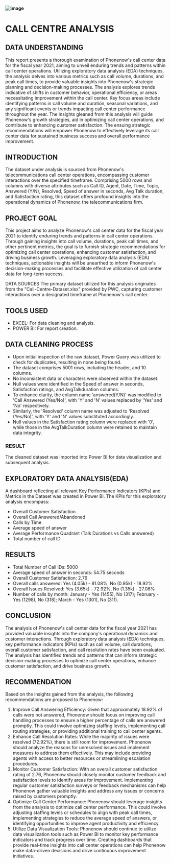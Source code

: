 #### ![image](https://github.com/Chiikar/PWC-Call-Centre-Analysis/assets/156119801/5c22ab54-78d2-45aa-a665-38a97599b075)


# CALL CENTRE ANALYSIS

## DATA UNDERSTANDING 
This report presents a thorough examination of Phonenow's call center data for the fiscal year 2021, aiming to unveil enduring trends and patterns within call center operations. Utilizing exploratory data analysis (EDA) techniques, the analysis delves into various metrics such as call volume, durations, and peak call times, to provide valuable insights into Phonenow's strategic planning and decision-making processes. The analysis explores trends indicative of shifts in customer behavior, operational efficiency, or areas necessitating improvement within the call center. Key focus areas include identifying patterns in call volume and duration, seasonal variations, and any significant events or trends impacting call center performance throughout the year. The insights gleaned from this analysis will guide Phonenow's growth strategies, aid in optimizing call center operations, and contribute to enhancing customer satisfaction. The ensuing strategic recommendations will empower Phonenow to effectively leverage its call center data for sustained business success and overall performance improvement.

## INTRODUCTION
The dataset under analysis is sourced from Phonenow's telecommunications call center operations, encompassing customer interactions over the specified timeframe. Comprising 5000 rows and columns with diverse attributes such as Call ID, Agent, Date, Time, Topic, Answered (Y/N), Resolved, Speed of answer in seconds, Avg Talk duration, and Satisfaction rating, this dataset offers profound insights into the operational dynamics of Phonenow, the telecommunications firm.

## PROJECT GOAL
This project aims to analyze Phonenow's call center data for the fiscal year 2021 to identify enduring trends and patterns in call center operations. Through gaining insights into call volume, durations, peak call times, and other pertinent metrics, the goal is to furnish strategic recommendations for optimizing call center operations, enhancing customer satisfaction, and driving business growth. Leveraging exploratory data analysis (EDA) techniques, actionable insights will be unearthed to inform Phonenow's decision-making processes and facilitate effective utilization of call center data for long-term success.


DATA SOURCES 
The primary dataset utilized for this analysis originates from the "Call-Centre-Dataset.xlsx" provided by PWC, capturing customer interactions over a designated timeframe at Phonenow's call center.

## TOOLS USED
- EXCEL: For data cleaning and analysis.
- POWER BI: For report creation.

## DATA CLEANING PROCESS


- Upon initial inspection of the raw dataset, Power Query was utilized to check for duplicates, resulting in none being found.
- The dataset comprises 5001 rows, including the header, and 10 columns.
- No inconsistent data or characters were observed within the dataset.
- Null values were identified in the Speed of answer in seconds, Satisfaction ratings, and AvgTalkduration columns.
- To enhance clarity, the column name 'answered(Y/N)' was modified to 'Call Answered (Yes/No)', with 'Y' and 'N' values replaced by 'Yes' and 'No' respectively.
- Similarly, the 'Resolved' column name was adjusted to 'Resolved (Yes/No)', with 'Y' and 'N' values substituted accordingly.
- Null values in the Satisfaction rating column were replaced with '0', while those in the AvgTalkDuration column were retained to maintain data integrity.

### RESULT 
The cleaned dataset was imported into Power BI for data visualization and subsequent analysis.

 

## EXPLORATORY DATA ANALYSIS(EDA)
A dashboard reflecting all relevant Key Performance Indicators (KPIs) and Metrics in the Dataset was created in Power BI. The KPIs for this exploratory analysis encompass: 
- Overall Customer Satisfaction
- Overall Call Answered/Abandoned
- Calls by Time
- Average speed of answer
- Average Performance Quadrant (Talk Durations vs Calls answered)
- Total number of call ID 


## RESULTS
- Total Number of Call IDs: 5000
- Average speed of answer in seconds: 54.75 seconds
- Overall Customer Satisfaction: 2.76
- Overall calls answered: Yes (4.05k) - 81.08%, No (0.95k) - 18.92%
- Overall Issues Resolved: Yes (3.65k) - 72.92%, No (1.35k) - 27.08%
- Number of calls by month: January - Yes (1455), No (317); February - Yes (1298), No (318); March - Yes (1301), No (311).

 


## CONCLUSION
The analysis of Phonenow's call center data for the fiscal year 2021 has provided valuable insights into the company's operational dynamics and customer interactions. Through exploratory data analysis (EDA) techniques, key performance indicators (KPIs) such as call volume, call durations, overall customer satisfaction, and call resolution rates have been evaluated. The analysis has identified trends and patterns that can inform strategic decision-making processes to optimize call center operations, enhance customer satisfaction, and drive business growth.


## RECOMMENDATION
Based on the insights gained from the analysis, the following recommendations are proposed to Phonenow:
1. Improve Call Answering Efficiency: Given that approximately 18.92% of calls were not answered, Phonenow should focus on improving call handling processes to ensure a higher percentage of calls are answered promptly. This could involve optimizing staffing levels, implementing call routing strategies, or providing additional training to call center agents.
2. Enhance Call Resolution Rates: While the majority of issues were resolved (72.92%), there is still room for improvement. Phonenow should analyze the reasons for unresolved issues and implement measures to address them effectively. This may include providing agents with access to better resources or streamlining escalation procedures.
3. Monitor Customer Satisfaction: With an overall customer satisfaction rating of 2.76, Phonenow should closely monitor customer feedback and satisfaction levels to identify areas for improvement. Implementing regular customer satisfaction surveys or feedback mechanisms can help Phonenow gather valuable insights and address any issues or concerns raised by customers promptly.
4. Optimize Call Center Performance: Phonenow should leverage insights from the analysis to optimize call center performance. This could involve adjusting staffing levels or schedules to align with peak call times, implementing strategies to reduce the average speed of answers, or identifying opportunities to improve agent productivity and efficiency.
5. Utilize Data Visualization Tools: Phonenow should continue to utilize data visualization tools such as Power BI to monitor key performance indicators and track progress over time. Creating dashboards that provide real-time insights into call center operations can help Phonenow make data-driven decisions and drive continuous improvement initiatives.









 


